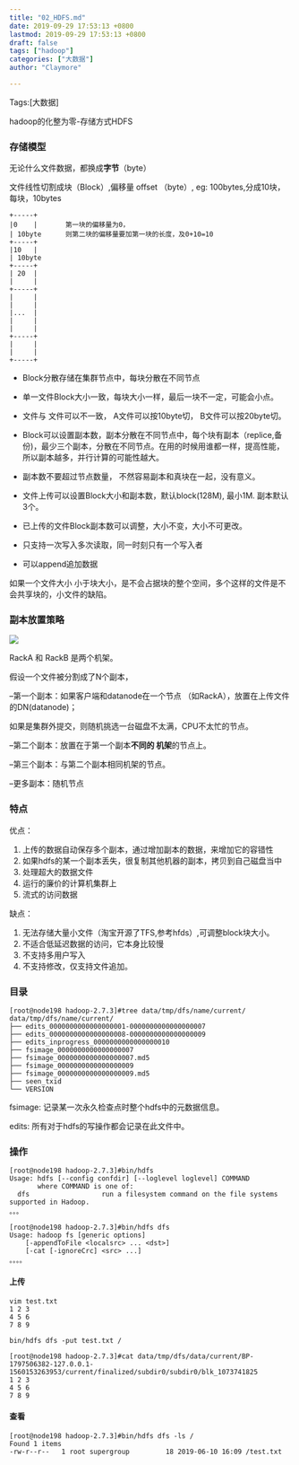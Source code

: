 ```yaml
---
title: "02_HDFS.md"
date: 2019-09-29 17:53:13 +0800
lastmod: 2019-09-29 17:53:13 +0800
draft: false
tags: ["hadoop"]
categories: ["大数据"]
author: "Claymore"

---
```

Tags:[大数据] 



hadoop的化整为零-存储方式HDFS



### 存储模型

无论什么文件数据，都换成**字节**（byte）

文件线性切割成块（Block）,偏移量 offset （byte）,  eg:  100bytes,分成10块，每块，10bytes

```
+-----+
|0    |       第一块的偏移量为0，
| 10byte      则第二块的偏移量要加第一块的长度，及0+10=10
+-----+
|10   |
| 10byte
+-----+
| 20  |
|     |
+-----+
|     |
|     |
|...  |
|     |
|     |
+-----+
|     |
|     |
+-----+

```

* Block分散存储在集群节点中，每块分散在不同节点

* 单一文件Block大小一致，每块大小一样，最后一块不一定，可能会小点。

* 文件与 文件可以不一致，  A文件可以按10byte切， B文件可以按20byte切。

* Block可以设置副本数，副本分散在不同节点中，每个块有副本（replice,备份)，最少三个副本，分散在不同节点。在用的时候用谁都一样，提高性能，所以副本越多，并行计算的可能性越大。

* 副本数不要超过节点数量， 不然容易副本和真块在一起，没有意义。

* 文件上传可以设置Block大小和副本数，默认block(128M), 最小1M. 副本默认3个。

* 已上传的文件Block副本数可以调整，大小不变，大小不可更改。

* 只支持一次写入多次读取，同一时刻只有一个写入者

* 可以append追加数据

如果一个文件大小 小于块大小，是不会占据块的整个空间，多个这样的文件是不会共享块的，小文件的缺陷。



### 副本放置策略

![](http://211.159.177.235:5000/uploads/big/4b31e433b4e1e92befe4e3dab72583e2.png)

RackA 和 RackB 是两个机架。

假设一个文件被分割成了N个副本，

–第一个副本：如果客户端和datanode在一个节点 （如RackA），放置在上传文件的DN(datanode)；

如果是集群外提交，则随机挑选一台磁盘不太满，CPU不太忙的节点。

–第二个副本：放置在于第一个副本**不同的 机架**的节点上。

–第三个副本：与第二个副本相同机架的节点。

–更多副本：随机节点

### 特点

优点：

1. 上传的数据自动保存多个副本，通过增加副本的数据，来增加它的容错性
2. 如果hdfs的某一个副本丢失，很复制其他机器的副本，拷贝到自己磁盘当中
3. 处理超大的数据文件
4. 运行的廉价的计算机集群上
5. 流式的访问数据

缺点：

1. 无法存储大量小文件（淘宝开源了TFS,参考hfds）,可调整block块大小。
2. 不适合低延迟数据的访问，它本身比较慢
3. 不支持多用户写入
4. 不支持修改，仅支持文件追加。



### 目录

```shell
[root@node198 hadoop-2.7.3]#tree data/tmp/dfs/name/current/
data/tmp/dfs/name/current/
├── edits_0000000000000000001-0000000000000000007
├── edits_0000000000000000008-0000000000000000009
├── edits_inprogress_0000000000000000010
├── fsimage_0000000000000000007
├── fsimage_0000000000000000007.md5
├── fsimage_0000000000000000009
├── fsimage_0000000000000000009.md5
├── seen_txid
└── VERSION
```

fsimage: 记录某一次永久检查点时整个hdfs中的元数据信息。

edits:     所有对于hdfs的写操作都会记录在此文件中。



### 操作

```
[root@node198 hadoop-2.7.3]#bin/hdfs 
Usage: hdfs [--config confdir] [--loglevel loglevel] COMMAND
       where COMMAND is one of:
  dfs                  run a filesystem command on the file systems supported in Hadoop.
。。。
```



```
[root@node198 hadoop-2.7.3]#bin/hdfs dfs
Usage: hadoop fs [generic options]
	[-appendToFile <localsrc> ... <dst>]
	[-cat [-ignoreCrc] <src> ...]
。。。。
```





#### 上传

```shell
vim test.txt
1 2 3
4 5 6
7 8 9

bin/hdfs dfs -put test.txt /

[root@node198 hadoop-2.7.3]#cat data/tmp/dfs/data/current/BP-1797506382-127.0.0.1-1560153263953/current/finalized/subdir0/subdir0/blk_1073741825
1 2 3
4 5 6
7 8 9
```



#### 查看

```
[root@node198 hadoop-2.7.3]#bin/hdfs dfs -ls /
Found 1 items
-rw-r--r--   1 root supergroup         18 2019-06-10 16:09 /test.txt
```

